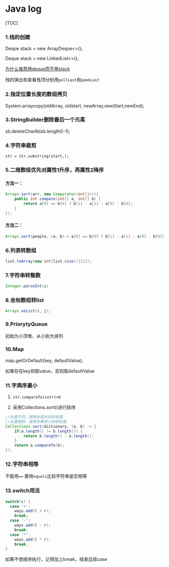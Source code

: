 # Java log

[TOC] 



### 1.栈的创建

Deque<Integer> stack = new ArrayDeque<>();

Deque<Integer> stack = new LinkedList<>();

[为什么推荐用deque而不用stack](https://mp.weixin.qq.com/s/Ba8jrULf8NJbENK6WGrVWg)

栈的弹出和查看栈顶分别用`pollLast`和`peekLast`

### 2.指定位置长度的数组拷贝

System.arraycopy(oldArray, oldstart, newArray,newStart,newEnd);

### 3.StringBuilder删除最后一个元素

sb.deleteCharAt(sb.length()-1);

### 4.字符串裁剪

```
str = str.substring(start,);
```

### 5.二维数组优先对属性1升序，再属性2降序

#### 方法一：

```java
Arrays.sort(arr, new Comparator<int[]>(){
    public int compare(int[] a, int[] b) {
        return a[0] == b[0] ? b[1] - a[1] : a[0] - b[0];
    }
});
```

#### 方法二：

```java
Arrays.sort(people, (a, b)-> a[0] == b[0] ? b[1] - a[1] : a[0] - b[0]);
```

### 6.列表转数组

```java
list.toArray(new int[list.size()][2]);
```

### 7.字符串转整数

```java
Integer.parseInt(s)
```

### 8.坐标数组转list

```java
Arrays.asList(i, j);
```

### 9.PriorytyQueue

初始为小顶堆，从小到大排列

### 10.Map

map.getOrDefault(key, defaultValue);

如果存在key则取value，否则取defaultValue

### 11.字典序最小

1. `str.compareTo(sstr)>0`

2. 采用Collections.sort()进行排序

```java
//长度不同，按照长度长的排前面
//长度相同，按照字典序小的排前面
Collections.sort(dictionary, (a, b) -> {
    if(a.length() != b.length()) {
        return b.length() - a.length();
    }
    return a.compareTo(b);
});
```

### 12.字符串相等

不能用`==`  要用`equals`比较字符串是否相等

### 13.switch用法

```java
switch(c) {
  case '+':
    ways.add(l + r);
    break;
  case '-':
    ways.add(l - r);
    break;
  case '*':
    ways.add(l * r);
    break;
}
```

如果不想顺序执行，记得加上break，结束后续case
